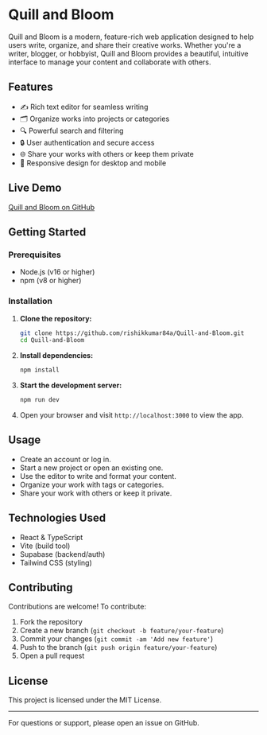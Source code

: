 # Quill and Bloom

Quill and Bloom is a modern, feature-rich web application designed to help users write, organize, and share their creative works. Whether you're a writer, blogger, or hobbyist, Quill and Bloom provides a beautiful, intuitive interface to manage your content and collaborate with others.

## Features

- ✍️ Rich text editor for seamless writing
- 🗂️ Organize works into projects or categories
- 🔍 Powerful search and filtering
- 🔒 User authentication and secure access
- 🌐 Share your works with others or keep them private
- 📱 Responsive design for desktop and mobile

## Live Demo

[Quill and Bloom on GitHub](https://github.com/rishikkumar84a/Quill-and-Bloom)

## Getting Started

### Prerequisites
- Node.js (v16 or higher)
- npm (v8 or higher)

### Installation

1. **Clone the repository:**
   ```sh
   git clone https://github.com/rishikkumar84a/Quill-and-Bloom.git
   cd Quill-and-Bloom
   ```
2. **Install dependencies:**
   ```sh
   npm install
   ```
3. **Start the development server:**
   ```sh
   npm run dev
   ```
4. Open your browser and visit `http://localhost:3000` to view the app.

## Usage
- Create an account or log in.
- Start a new project or open an existing one.
- Use the editor to write and format your content.
- Organize your work with tags or categories.
- Share your work with others or keep it private.

## Technologies Used
- React & TypeScript
- Vite (build tool)
- Supabase (backend/auth)
- Tailwind CSS (styling)

## Contributing

Contributions are welcome! To contribute:
1. Fork the repository
2. Create a new branch (`git checkout -b feature/your-feature`)
3. Commit your changes (`git commit -am 'Add new feature'`)
4. Push to the branch (`git push origin feature/your-feature`)
5. Open a pull request

## License

This project is licensed under the MIT License.

---

For questions or support, please open an issue on GitHub.
